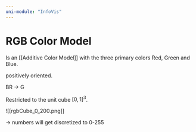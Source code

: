 ```yaml
---
uni-module: "InfoVis"
---
```


# RGB Color Model

Is an [[Additive Color Model]] with the three primary colors Red, Green and Blue.

positively oriented.

BR → G

Restricted to the unit cube $[0,1]^3$.

![[rgbCube_0_200.png]]

→ numbers will get discretized to 0-255
